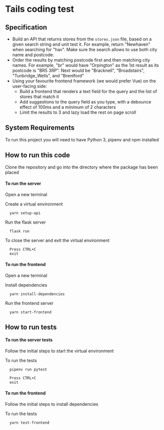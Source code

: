 # Tails coding test

## Specification

* Build an API that returns stores from the `stores.json` file, based on a given search string and unit test it. For example, return "Newhaven" when searching for "hav". Make sure the search allows to use both city name and postcode.
* Order the results by matching postcode first and then matching city names. For example, "br" would have "Orpington" as the 1st result as its postcode is "BR5 3RP". Next would be "Bracknell", "Broadstairs", "Tunbridge_Wells", and "Brentford"
* Using your favourite frontend framework (we would prefer Vue) on the user-facing side:
  * Build a frontend that renders a text field for the query and the list of stores that match it
  * Add suggestions to the query field as you type, with a debounce effect of 100ms and a minimum of 2 characters
  * Limit the results to 3 and lazy load the rest on page scroll


## System Requirements

To run this project you will need to have Python 3, pipenv and npm installed

## How to run this code

Clone the repository and go into the directory where the package has been placed

#### To run the server

Open a new terminal

Create a virtual environment
```
  yarn setup-api
```

Run the flask server

```
  flask run
```

To close the server and exit the virtual environment

```
  Press CTRL+C 
  exit
```

#### To run the frontend

Open a new terminal

Install dependencies
```
  yarn install-dependencies
```

Run the frontend server

```
  yarn start-frontend
```

## How to run tests

#### To run the server tests

Follow the initial steps to start the virtual environment

To run the tests

```
  pipenv run pytest
```

```
  Press CTRL+C 
  exit
```

#### To run the frontend

Follow the initial steps to install dependencies

To run the tests

```
  yarn test-frontend
```

